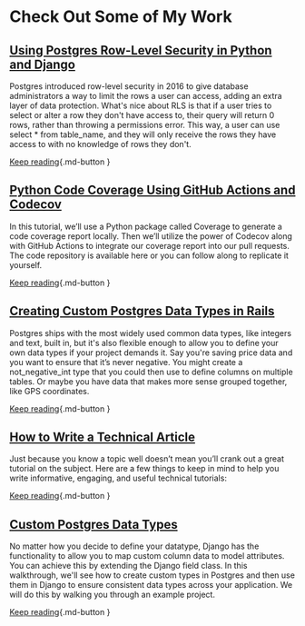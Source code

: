 # Check Out Some of My Work

## [Using Postgres Row-Level Security in Python and Django](https://pganalyze.com/blog/postgres-row-level-security-django-python)
Postgres introduced row-level security in 2016 to give database administrators a way to limit the rows a user can access, adding an extra layer of data protection. What's nice about RLS is that if a user tries to select or alter a row they don't have access to, their query will return 0 rows, rather than throwing a permissions error. This way, a user can use select * from table_name, and they will only receive the rows they have access to with no knowledge of rows they don't. 



[Keep reading](https://pganalyze.com/blog/postgres-row-level-security-django-python){.md-button }

## [Python Code Coverage Using GitHub Actions and Codecov](https://about.codecov.io/blog/python-code-coverage-using-github-actions-and-codecov/)

In this tutorial, we’ll use a Python package called Coverage to generate a code coverage report locally. Then we’ll utilize the power of Codecov along with GitHub Actions to integrate our coverage report into our pull requests. The code repository is available here or you can follow along to replicate it yourself. 

[Keep reading](https://about.codecov.io/blog/python-code-coverage-using-github-actions-and-codecov/){.md-button }

## [Creating Custom Postgres Data Types in Rails](https://pganalyze.com/blog/custom-postgres-data-types-ruby-rails)

Postgres ships with the most widely used common data types, like integers and text, built in, but it's also flexible enough to allow you to define your own data types if your project demands it. Say you're saving price data and you want to ensure that it’s never negative. You might create a not_negative_int type that you could then use to define columns on multiple tables. Or maybe you have data that makes more sense grouped together, like GPS coordinates. 

[Keep reading](https://pganalyze.com/blog/custom-postgres-data-types-ruby-rails){.md-button }

## [How to Write a Technical Article](https://draft.dev/learn/posts/technical-tutorials)
Just because you know a topic well doesn’t mean you’ll crank out a great tutorial on the subject. Here are a few things to keep in mind to help you write informative, engaging, and useful technical tutorials:

[Keep reading](https://draft.dev/learn/posts/technical-tutorials){.md-button }


## [Custom Postgres Data Types](https://pganalyze.com/blog/custom-postgres-data-types-django-python)
No matter how you decide to define your datatype, Django has the functionality to allow you to map custom column data to model attributes. You can achieve this by extending the Django field class. In this walkthrough, we'll see how to create custom types in Postgres and then use them in Django to ensure consistent data types across your application. We will do this by walking you through an example project.

[Keep reading](https://pganalyze.com/blog/custom-postgres-data-types-django-python){.md-button }
